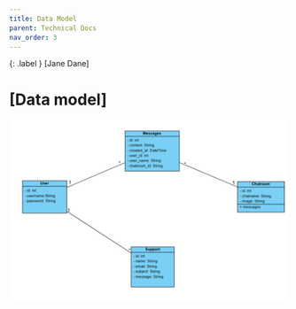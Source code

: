 ```yaml
---
title: Data Model
parent: Technical Docs
nav_order: 3
---
```


{: .label }
[Jane Dane]

# [Data model]


![UML-Diagramm](/docs/technical-docs/doc-img/UML.png "UML-Diagramm")
